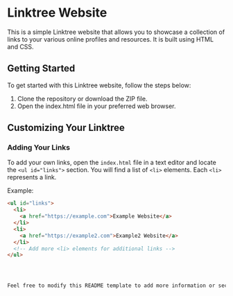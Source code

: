 # Linktree Website

This is a simple Linktree website that allows you to showcase a collection of links to your various online profiles and resources. It is built using HTML and CSS.

## Getting Started

To get started with this Linktree website, follow the steps below:

1. Clone the repository or download the ZIP file.
2. Open the index.html file in your preferred web browser.

## Customizing Your Linktree

### Adding Your Links

To add your own links, open the `index.html` file in a text editor and locate the `<ul id="links">` section. You will find a list of `<li>` elements. Each `<li>` represents a link.

Example:
```html
<ul id="links">
  <li>
    <a href="https://example.com">Example Website</a>
  </li>
  <li>
    <a href="https://example2.com">Example2 Website</a>
  </li>
  <!-- Add more <li> elements for additional links -->
</ul>




Feel free to modify this README template to add more information or sections based on your specific requirements.
